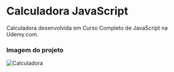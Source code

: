 # Calculadora JavaScript


Calculadora desenvolvida em Curso Completo de JavaScript na Udemy.com.

### Imagem do projeto 
![Calculadora](https://firebasestorage.googleapis.com/v0/b/hcode-com-br.appspot.com/o/calculadora-hcode.jpg?alt=media&token=5406aa3f-b965-401c-9b4e-654609c78b33)
